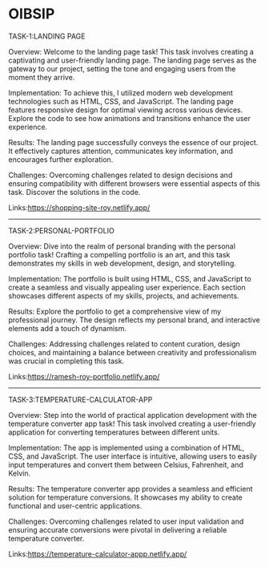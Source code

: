 # OIBSIP
TASK-1:LANDING PAGE


Overview:
Welcome to the landing page task! This task involves creating a captivating and user-friendly landing page. The landing page serves as the gateway to our project, setting the tone and engaging users from the moment they arrive.

Implementation:
To achieve this, I utilized modern web development technologies such as HTML, CSS, and JavaScript. The landing page features responsive design for optimal viewing across various devices. Explore the code to see how animations and transitions enhance the user experience.

Results:
The landing page successfully conveys the essence of our project. It effectively captures attention, communicates key information, and encourages further exploration.

Challenges:
Overcoming challenges related to design decisions and ensuring compatibility with different browsers were essential aspects of this task. Discover the solutions in the code.

Links:https://shopping-site-roy.netlify.app/

-----------------------------------------------------------------------------------------------------------------------------------------------------------------------------
TASK-2:PERSONAL-PORTFOLIO


Overview:
Dive into the realm of personal branding with the personal portfolio task! Crafting a compelling portfolio is an art, and this task demonstrates my skills in web development, design, and storytelling.

Implementation:
The portfolio is built using HTML, CSS, and JavaScript to create a seamless and visually appealing user experience. Each section showcases different aspects of my skills, projects, and achievements.

Results:
Explore the portfolio to get a comprehensive view of my professional journey. The design reflects my personal brand, and interactive elements add a touch of dynamism.

Challenges:
Addressing challenges related to content curation, design choices, and maintaining a balance between creativity and professionalism was crucial in completing this task.

Links:https://ramesh-roy-portfolio.netlify.app/

-----------------------------------------------------------------------------------------------------------------------------------------------------------------------------
TASK-3:TEMPERATURE-CALCULATOR-APP


Overview:
Step into the world of practical application development with the temperature converter app task! This task involved creating a user-friendly application for converting temperatures between different units.

Implementation:
The app is implemented using a combination of HTML, CSS, and JavaScript. The user interface is intuitive, allowing users to easily input temperatures and convert them between Celsius, Fahrenheit, and Kelvin.

Results:
The temperature converter app provides a seamless and efficient solution for temperature conversions. It showcases my ability to create functional and user-centric applications.

Challenges:
Overcoming challenges related to user input validation and ensuring accurate conversions were pivotal in delivering a reliable temperature converter.

Links:https://temperature-calculator-appp.netlify.app/

